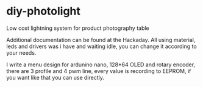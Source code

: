 # diy-photolight
Low cost lightning system for product photography table

Additional documentation can be found at the Hackaday. 
All using material, leds and drivers was i have and waiting idle, you can change it according to your needs.

I write a menu design for ardunino nano, 128*64 OLED and rotary encoder, there are 3 profile and 4 pwm line, every value is recording to EEPROM, if you want like that you can use directly. 
